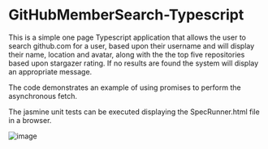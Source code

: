 # GitHubMemberSearch-Typescript

This is a simple one page Typescript application that allows the user to search github.com for a user, based upon their username and will display their name, location and avatar, along with the the top five repositories based upon stargazer rating. If no results are found the system will display an appropriate message.

The code demonstrates an example of using promises to perform the asynchronous fetch. 

The jasmine unit tests can be executed displaying the SpecRunner.html file in a browser.

![image](https://user-images.githubusercontent.com/28151071/80088326-43d4fb80-8554-11ea-986c-bca36cd2a710.png)
